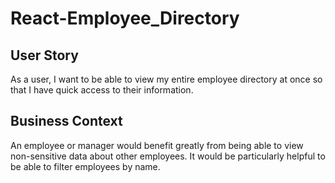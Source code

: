 # React-Employee_Directory


## User Story

As a user, I want to be able to view my entire employee directory at once so that I have quick access to their information.

## Business Context
An employee or manager would benefit greatly from being able to view non-sensitive data about other employees. It would be particularly helpful to be able to filter employees by name.